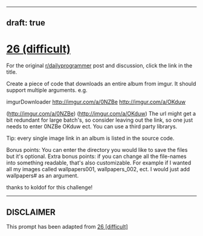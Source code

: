 ---
draft: true
----

# [26 (difficult)](https://www.reddit.com/r/dailyprogrammer/comments/qzig1/3162012_challenge_26_difficult/)

For the original [r/dailyprogrammer](https://www.reddit.com/r/dailyprogrammer/) post and discussion, click the link in the title.

Create a piece of code that downloads an entire album from imgur. It should support multiple arguments. e.g.

imgurDownloader http://imgur.com/a/0NZBe http://imgur.com/a/OKduw

(http://imgur.com/a/0NZBe)
(http://imgur.com/a/OKduw)
The url might get a bit redundant for large batch's, so consider leaving out the link, so one just needs to enter 0NZBe OKduw ect. You can use a third party librarys.

Tip: every single image link in an album is listed in the source code.

Bonus points: You can enter the directory you would like to save the files but it's optional. Extra bonus points: if you can change all the file-names into something readable, that's also customizable. For example if I wanted all my images called wallpapers001, wallpapers_002, ect. I would just add wallpapers# as an argument.

thanks to koldof for this challenge!


----
## **DISCLAIMER**
This prompt has been adapted from [26 [difficult]](https://www.reddit.com/r/dailyprogrammer/comments/qzig1/3162012_challenge_26_difficult/
)
